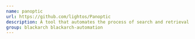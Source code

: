 ```yaml
---
name: panoptic
url: https://github.com/lightos/Panoptic
description: A tool that automates the process of search and retrieval of content for common log and config files through LFI vulnerability.
group: blackarch blackarch-automation
---
```

